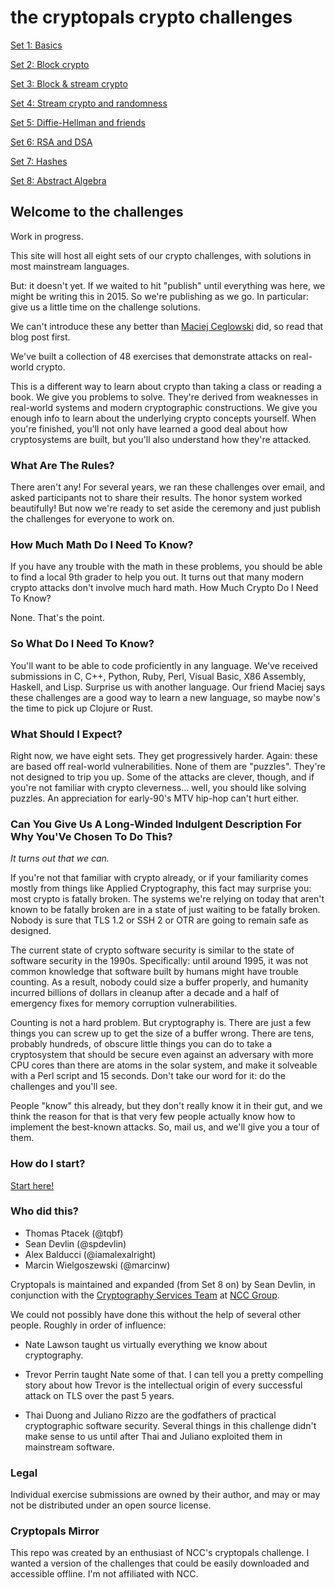 # the cryptopals crypto challenges

[Set 1: Basics](set-1/README.md)

[Set 2: Block crypto](set-2/README.md)

[Set 3: Block & stream crypto](set-3/README.md)

[Set 4: Stream crypto and randomness](set-4/README.md)

[Set 5: Diffie-Hellman and friends](set-5/README.md)

[Set 6: RSA and DSA](set-6/README.md)

[Set 7: Hashes](set-7/README.md)

[Set 8: Abstract Algebra](set-8/README.md)

## Welcome to the challenges
Work in progress.

This site will host all eight sets of our crypto challenges, with solutions in most mainstream languages.

But: it doesn't yet. If we waited to hit "publish" until everything was here, we might be writing this in 2015. So we're publishing as we go. In particular: give us a little time on the challenge solutions.

We can't introduce these any better than [Maciej Ceglowski]() did, so read that blog post first.

We've built a collection of 48 exercises that demonstrate attacks on real-world crypto.

This is a different way to learn about crypto than taking a class or reading a book. We give you problems to solve. They're derived from weaknesses in real-world systems and modern cryptographic constructions. We give you enough info to learn about the underlying crypto concepts yourself. When you're finished, you'll not only have learned a good deal about how cryptosystems are built, but you'll also understand how they're attacked.

### What Are The Rules?

There aren't any! For several years, we ran these challenges over email, and asked participants not to share their results. The honor system worked beautifully! But now we're ready to set aside the ceremony and just publish the challenges for everyone to work on.

### How Much Math Do I Need To Know?

If you have any trouble with the math in these problems, you should be able to find a local 9th grader to help you out. It turns out that many modern crypto attacks don't involve much hard math.
How Much Crypto Do I Need To Know?

None. That's the point.

### So What Do I Need To Know?

You'll want to be able to code proficiently in any language. We've received submissions in C, C++, Python, Ruby, Perl, Visual Basic, X86 Assembly, Haskell, and Lisp. Surprise us with another language. Our friend Maciej says these challenges are a good way to learn a new language, so maybe now's the time to pick up Clojure or Rust.

### What Should I Expect?

Right now, we have eight sets. They get progressively harder. Again: these are based off real-world vulnerabilities. None of them are "puzzles". They're not designed to trip you up. Some of the attacks are clever, though, and if you're not familiar with crypto cleverness... well, you should like solving puzzles. An appreciation for early-90's MTV hip-hop can't hurt either.

### Can You Give Us A Long-Winded Indulgent Description For Why You'Ve Chosen To Do This?

_It turns out that we can._

If you're not that familiar with crypto already, or if your familiarity comes mostly from things like Applied Cryptography, this fact may surprise you: most crypto is fatally broken. The systems we're relying on today that aren't known to be fatally broken are in a state of just waiting to be fatally broken. Nobody is sure that TLS 1.2 or SSH 2 or OTR are going to remain safe as designed.

The current state of crypto software security is similar to the state of software security in the 1990s. Specifically: until around 1995, it was not common knowledge that software built by humans might have trouble counting. As a result, nobody could size a buffer properly, and humanity incurred billions of dollars in cleanup after a decade and a half of emergency fixes for memory corruption vulnerabilities.

Counting is not a hard problem. But cryptography is. There are just a few things you can screw up to get the size of a buffer wrong. There are tens, probably hundreds, of obscure little things you can do to take a cryptosystem that should be secure even against an adversary with more CPU cores than there are atoms in the solar system, and make it solveable with a Perl script and 15 seconds. Don't take our word for it: do the challenges and you'll see.

People "know" this already, but they don't really know it in their gut, and we think the reason for that is that very few people actually know how to implement the best-known attacks. So, mail us, and we'll give you a tour of them.

### How do I start?

[Start here!](https://cryptopals.com/sets/1.html)

### Who did this?

* Thomas Ptacek (@tqbf)
* Sean Devlin (@spdevlin)
* Alex Balducci (@iamalexalright)
* Marcin Wielgoszewski (@marcinw)

Cryptopals is maintained and expanded (from Set 8 on) by Sean Devlin, in conjunction with the [Cryptography Services Team](https://www.nccgroup.trust/us/our-services/security-consulting/cryptography-services/) at [NCC Group](https://www.nccgroup.trust/us/).

We could not possibly have done this without the help of several other people. Roughly in order of influence:

* Nate Lawson taught us virtually everything we know about cryptography.

* Trevor Perrin taught Nate some of that. I can tell you a pretty compelling story about how Trevor is the intellectual origin of every successful attack on TLS over the past 5 years.

* Thai Duong and Juliano Rizzo are the godfathers of practical cryptographic software security. Several things in this challenge didn't make sense to us until after Thai and Juliano exploited them in mainstream software.

### Legal

Individual exercise submissions are owned by their author, and may or may not be distributed under an open source license.

### Cryptopals Mirror
This repo was created by an enthusiast of NCC's cryptopals challenge. I wanted a version of the challenges that could be easily downloaded and accessible offline. I'm not affiliated with NCC.
